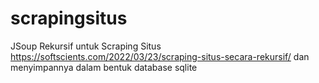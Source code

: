 # scrapingsitus
JSoup Rekursif untuk Scraping Situs
https://softscients.com/2022/03/23/scraping-situs-secara-rekursif/
dan menyimpannya dalam bentuk database sqlite